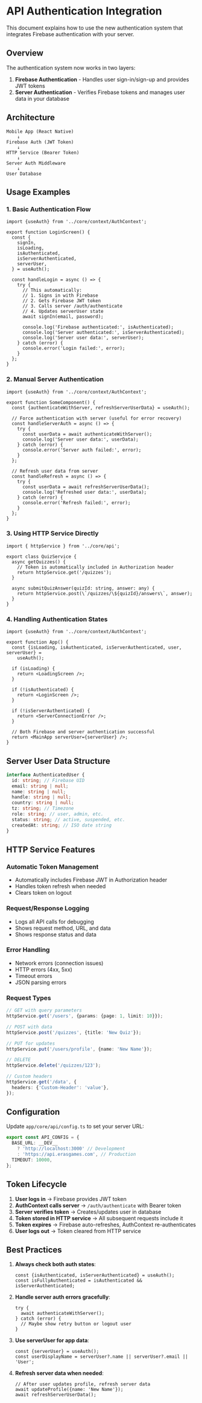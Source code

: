 # API Authentication Integration

This document explains how to use the new authentication system that integrates Firebase authentication with your server.

## Overview

The authentication system now works in two layers:

1. **Firebase Authentication** - Handles user sign-in/sign-up and provides JWT tokens
2. **Server Authentication** - Verifies Firebase tokens and manages user data in your database

## Architecture

```
Mobile App (React Native)
    ↓
Firebase Auth (JWT Token)
    ↓
HTTP Service (Bearer Token)
    ↓
Server Auth Middleware
    ↓
User Database
```

## Usage Examples

### 1. Basic Authentication Flow

```tsx
import {useAuth} from '../core/context/AuthContext';

export function LoginScreen() {
  const {
    signIn,
    isLoading,
    isAuthenticated,
    isServerAuthenticated,
    serverUser,
  } = useAuth();

  const handleLogin = async () => {
    try {
      // This automatically:
      // 1. Signs in with Firebase
      // 2. Gets Firebase JWT token
      // 3. Calls server /auth/authenticate
      // 4. Updates serverUser state
      await signIn(email, password);

      console.log('Firebase authenticated:', isAuthenticated);
      console.log('Server authenticated:', isServerAuthenticated);
      console.log('Server user data:', serverUser);
    } catch (error) {
      console.error('Login failed:', error);
    }
  };
}
```

### 2. Manual Server Authentication

```tsx
import {useAuth} from '../core/context/AuthContext';

export function SomeComponent() {
  const {authenticateWithServer, refreshServerUserData} = useAuth();

  // Force authentication with server (useful for error recovery)
  const handleServerAuth = async () => {
    try {
      const userData = await authenticateWithServer();
      console.log('Server user data:', userData);
    } catch (error) {
      console.error('Server auth failed:', error);
    }
  };

  // Refresh user data from server
  const handleRefresh = async () => {
    try {
      const userData = await refreshServerUserData();
      console.log('Refreshed user data:', userData);
    } catch (error) {
      console.error('Refresh failed:', error);
    }
  };
}
```

### 3. Using HTTP Service Directly

```tsx
import { httpService } from '../core/api';

export class QuizService {
  async getQuizzes() {
    // Token is automatically included in Authorization header
    return httpService.get('/quizzes');
  }

  async submitQuizAnswer(quizId: string, answer: any) {
    return httpService.post(\`/quizzes/\${quizId}/answers\`, answer);
  }
}
```

### 4. Handling Authentication States

```tsx
import {useAuth} from '../core/context/AuthContext';

export function App() {
  const {isLoading, isAuthenticated, isServerAuthenticated, user, serverUser} =
    useAuth();

  if (isLoading) {
    return <LoadingScreen />;
  }

  if (!isAuthenticated) {
    return <LoginScreen />;
  }

  if (!isServerAuthenticated) {
    return <ServerConnectionError />;
  }

  // Both Firebase and server authentication successful
  return <MainApp serverUser={serverUser} />;
}
```

## Server User Data Structure

```typescript
interface AuthenticatedUser {
  id: string; // Firebase UID
  email: string | null;
  name: string | null;
  handle: string | null;
  country: string | null;
  tz: string; // Timezone
  role: string; // user, admin, etc.
  status: string; // active, suspended, etc.
  createdAt: string; // ISO date string
}
```

## HTTP Service Features

### Automatic Token Management

- Automatically includes Firebase JWT in Authorization header
- Handles token refresh when needed
- Clears token on logout

### Request/Response Logging

- Logs all API calls for debugging
- Shows request method, URL, and data
- Shows response status and data

### Error Handling

- Network errors (connection issues)
- HTTP errors (4xx, 5xx)
- Timeout errors
- JSON parsing errors

### Request Types

```typescript
// GET with query parameters
httpService.get('/users', {params: {page: 1, limit: 10}});

// POST with data
httpService.post('/quizzes', {title: 'New Quiz'});

// PUT for updates
httpService.put('/users/profile', {name: 'New Name'});

// DELETE
httpService.delete('/quizzes/123');

// Custom headers
httpService.get('/data', {
  headers: {'Custom-Header': 'value'},
});
```

## Configuration

Update `app/core/api/config.ts` to set your server URL:

```typescript
export const API_CONFIG = {
  BASE_URL: __DEV__
    ? 'http://localhost:3000' // Development
    : 'https://api.erasgames.com', // Production
  TIMEOUT: 10000,
};
```

## Token Lifecycle

1. **User logs in** → Firebase provides JWT token
2. **AuthContext calls server** → `/auth/authenticate` with Bearer token
3. **Server verifies token** → Creates/updates user in database
4. **Token stored in HTTP service** → All subsequent requests include it
5. **Token expires** → Firebase auto-refreshes, AuthContext re-authenticates
6. **User logs out** → Token cleared from HTTP service

## Best Practices

1. **Always check both auth states**:

   ```tsx
   const {isAuthenticated, isServerAuthenticated} = useAuth();
   const isFullyAuthenticated = isAuthenticated && isServerAuthenticated;
   ```

2. **Handle server auth errors gracefully**:

   ```tsx
   try {
     await authenticateWithServer();
   } catch (error) {
     // Maybe show retry button or logout user
   }
   ```

3. **Use serverUser for app data**:

   ```tsx
   const {serverUser} = useAuth();
   const userDisplayName = serverUser?.name || serverUser?.email || 'User';
   ```

4. **Refresh server data when needed**:
   ```tsx
   // After user updates profile, refresh server data
   await updateProfile({name: 'New Name'});
   await refreshServerUserData();
   ```
